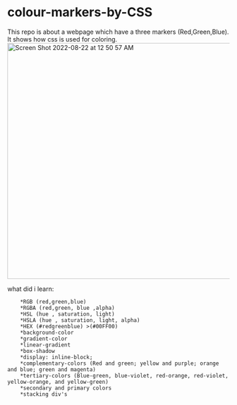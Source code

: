 # colour-markers-by-CSS
This repo is about a webpage which have a three markers (Red,Green,Blue). It shows how css is used for coloring.
<img width="536" alt="Screen Shot 2022-08-22 at 12 50 57 AM" src="https://user-images.githubusercontent.com/100453330/185812350-99132383-b56a-405f-8e35-b341944649b5.png">



what did i learn:
```
    *RGB (red,green,blue)
    *RGBA (red,green, blue ,alpha)
    *HSL (hue , saturation, light)
    *HSLA (hue , saturation, light, alpha)
    *HEX (#redgreenblue) >(#00FF00)
    *background-color
    *gradient-color
    *linear-gradient
    *box-shadow
    *display: inline-block;
    *complementary-colors (Red and green; yellow and purple; orange and blue; green and magenta)
    *tertiary-colors (Blue-green, blue-violet, red-orange, red-violet, yellow-orange, and yellow-green)
    *secondary and primary colors
    *stacking div's
```
